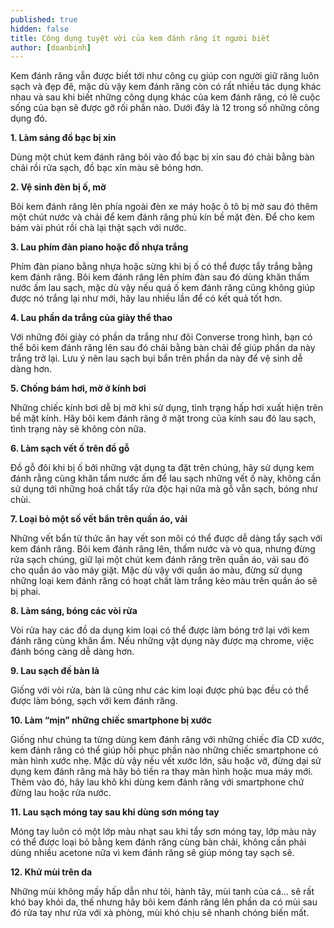 ```yaml
---
published: true
hidden: false
title: Công dụng tuyệt vời của kem đánh răng ít người biết
author: [doanbinh] 
---
```


Kem đánh răng vẫn được biết tới như công cụ giúp con người giữ răng luôn sạch và đẹp đẽ, mặc dù vậy kem đánh răng còn có rất nhiều tác dụng khác nhau và sau khi biết những công dụng khác của kem đánh răng, có lẽ cuộc sống của bạn sẽ được gỡ rối phần nào. Dưới đây là 12 trong số những công dụng đó.

**1. Làm sáng đồ bạc bị xỉn**

Dùng một chút kem đánh răng bôi vào đồ bạc bị xỉn sau đó chải bằng bàn chải rồi rửa sạch, đồ bạc xỉn màu sẽ bóng hơn.

**2. Vệ sinh đèn bị ố, mờ**

Bôi kem đánh răng lên phía ngoài đèn xe máy hoặc ô tô bị mờ sau đó thêm một chút nước và chải để kem đánh răng phủ kín bề mặt đèn. Để cho kem bám vài phút rồi chà lại thật sạch với nước.

**3. Lau phím đàn piano hoặc đồ nhựa trắng**

Phím đàn piano bằng nhựa hoặc sừng khi bị ố có thể được tẩy trắng bằng kem đánh răng. Bôi kem đánh răng lên phím đàn sau đó dùng khăn thấm nước ấm lau sạch, mặc dù vậy nếu quá ố kem đánh răng cũng không giúp được nó trắng lại như mới, hãy lau nhiều lần để có kết quả tốt hơn.

**4. Lau phần da trắng của giày thể thao**

Với những đôi giày có phần da trắng như đôi Converse trong hình, bạn có thể bôi kem đánh răng lên sau đó chải bằng bàn chải để giúp phần da này trắng trở lại. Lưu ý nên lau sạch bụi bẩn trên phần da này để vệ sinh dễ dàng hơn.

**5. Chống bám hơi, mờ ở kính bơi**

Những chiếc kính bơi dễ bị mờ khi sử dụng, tình trạng hấp hơi xuất hiện trên bề mặt kính. Hãy bôi kem đánh răng ở mặt trong của kính sau đó lau sạch, tình trạng này sẽ không còn nữa.

**6. Làm sạch vết ố trên đồ gỗ**

Đồ gỗ đôi khi bị ố bởi những vật dụng ta đặt trên chúng, hãy sử dụng kem đánh rằng cùng khăn tẩm nước ấm để lau sạch những vết ố này, không cần sử dụng tới những hoá chất tẩy rửa độc hại nữa mà gỗ vẫn sạch, bóng như chùi.

**7. Loại bỏ một số vết bẩn trên quần áo, vải**

Những vết bẩn từ thức ăn hay vết son môi có thể được dễ dàng tẩy sạch với kem đánh răng. Bôi kem đánh răng lên, thấm nước và vò qua, nhưng đừng rửa sạch chúng, giữ lại một chút kem đánh răng trên quần áo, vải sau đó cho quần áo vào máy giặt. Mặc dù vậy với quần áo màu, đừng sử dụng những loại kem đánh răng có hoạt chất làm trắng kẻo màu trên quần áo sẽ bị phai.

**8. Làm sáng, bóng các vòi rửa**

Vòi rửa hay các đồ da dụng kim loại có thể được làm bóng trở lại với kem đánh răng cùng khăn ẩm. Nếu những vật dụng này được mạ chrome, việc đánh bóng càng dễ dàng hơn.

**9. Lau sạch đế bàn là**

Giống với vòi rửa, bàn là cũng như các kim loại được phủ bạc đều có thể được làm bóng, sạch với kem đánh răng.

**10. Làm “mịn” những chiếc smartphone bị xước**

Giống như chúng ta từng dùng kem đánh răng với những chiếc đĩa CD xước, kem đánh răng có thể giúp hồi phục phần nào những chiếc smartphone có màn hình xước nhẹ. Mặc dù vậy nếu vết xước lớn, sâu hoặc vỡ, đừng dại sử dụng kem đánh răng mà hãy bỏ tiền ra thay màn hình hoặc mua máy mới. Thêm vào đó, hãy lau khô khi dùng kem đánh răng với smartphone chứ đừng lau hoặc rửa nước.

**11. Lau sạch móng tay sau khi dùng sơn móng tay**

Móng tay luôn có một lớp màu nhạt sau khi tẩy sơn móng tay, lớp màu này có thể được loại bỏ bằng kem đánh răng cùng bàn chải, không cần phải dùng nhiều acetone nữa vì kem đánh răng sẽ giúp móng tay sạch sẽ.

**12. Khử mùi trên da**

Những mùi không mấy hấp dẫn như tỏi, hành tây, mùi tanh của cá… sẽ rất khó bay khỏi da, thế nhưng hãy bôi kem đánh răng lên phần da có mùi sau đó rửa tay như rửa với xà phòng, mùi khó chịu sẽ nhanh chóng biến mất.